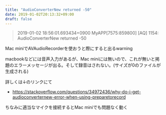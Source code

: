 ```yaml
---
title: "AudioConverterNew returned -50"
date: 2019-01-02T20:13:32+09:00
draft: false
---
```


> 2019-01-02 18:56:01.693434+0900 MyAPP[7575:859800] [AQ] 1154: AudioConverterNew returned -50

Mac miniでAVAudioRecorderを使おうと際にすると出るwarning

macbookなどには音声入力があるが、Mac miniには無いので、これが無いと掲題のエラーメッセージが出る。そして録音はされない。(サイズが0のファイルが生成される)

詳しくは↓のリンクにて

- https://stackoverflow.com/questions/34972436/why-do-i-get-audioconverternew-error-when-using-preparetorecord

ちなみに適当なマイクを接続するとMac miniでも問題なく動く
